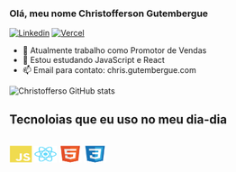 ### Olá, meu nome Christofferson Gutembergue

[![Linkedin](https://img.shields.io/badge/LinkedIn-0077B5?style=for-the-badge&logo=linkedin&logoColor=white)](https://www.linkedin.com/in/christofferson-gutembergue-8b44b8170/)
[![Vercel](https://img.shields.io/badge/Vercel-000000?style=for-the-badge&logo=vercel&logoColor=white)](https://vercel.com/christofferso)
- 🔭 Atualmente trabalho como Promotor de Vendas
- 🌱 Estou estudando JavaScript e React
- 📫 Email para contato: chris.gutembergue.com

![Christofferso GitHub stats](https://github-readme-stats.vercel.app/api?username=christofferso&show_icons=true&theme=dracula)

## Tecnoloias que eu uso no meu dia-dia

<div style="display: inline_block"><br>
  <img align="center" alt="Chris-Js" height="30" width="40" src="https://raw.githubusercontent.com/devicons/devicon/master/icons/javascript/javascript-plain.svg">
  <img align="center" alt="Chris-React" height="30" width="40" src="https://raw.githubusercontent.com/devicons/devicon/master/icons/react/react-original.svg">
  <img align="center" alt="Chris-HTML" height="30" width="40" src="https://raw.githubusercontent.com/devicons/devicon/master/icons/html5/html5-original.svg">
  <img align="center" alt="Chris-CSS" height="30" width="40" src="https://raw.githubusercontent.com/devicons/devicon/master/icons/css3/css3-original.svg">
</div>
  
